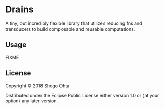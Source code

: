 # Drains

A tiny, but incredibly flexible library that utilizes reducing fns and transducers to build composable and reusable computations.

## Usage

FIXME

## License

Copyright © 2018 Shogo Ohta

Distributed under the Eclipse Public License either version 1.0 or (at
your option) any later version.
